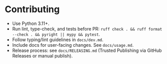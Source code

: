 # Contributing

- Use Python 3.11+.
- Run lint, type-check, and tests before PR: `ruff check . && ruff format --check . && pyright || mypy && pytest`.
- Follow typing/lint guidelines in `docs/dev.md`.
- Include docs for user-facing changes. See `docs/usage.md`.
 - Release process: see `docs/RELEASING.md` (Trusted Publishing via GitHub Releases or manual publish).
